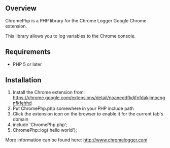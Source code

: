 ## Overview
ChromePhp is a PHP library for the Chrome Logger Google Chrome extension.

This library allows you to log variables to the Chrome console.

## Requirements
- PHP 5 or later

## Installation
1. Install the Chrome extension from: https://chrome.google.com/extensions/detail/noaneddfkdjfnfdakjjmocngnfkfehhd
2. Put ChromePhp.php somewhere in your PHP include path
3. Click the extension icon on the browser to enable it for the current tab's domain
4. include 'ChromePhp.php';
5.  ChromePhp::log('hello world');

More information can be found here:
http://www.chromelogger.com
